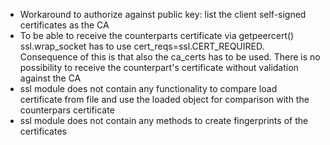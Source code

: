 - Workaround to authorize against public key: list the client self-signed certificates as the CA
- To be able to receive the counterparts certificate via getpeercert()
  ssl.wrap_socket has to use cert_reqs=ssl.CERT_REQUIRED. Consequence of this is that also the
  ca_certs has to be used. There is no possibility to receive the counterpart's certificate 
  without validation against the CA
- ssl module does not contain any functionality to compare load certificate from file and use
  the loaded object for comparison with the counterpars certificate
- ssl module does not contain any methods to create fingerprints of the certificates